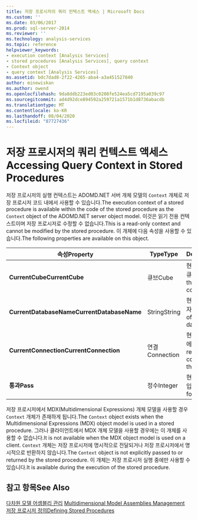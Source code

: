 ```yaml
---
title: 저장 프로시저의 쿼리 컨텍스트 액세스 | Microsoft Docs
ms.custom: ''
ms.date: 03/06/2017
ms.prod: sql-server-2014
ms.reviewer: ''
ms.technology: analysis-services
ms.topic: reference
helpviewer_keywords:
- execution context [Analysis Services]
- stored procedures [Analysis Services], query context
- Context object
- query context [Analysis Services]
ms.assetid: bdc7dad8-2f22-4265-aba4-a3a451527840
author: minewiskan
ms.author: owend
ms.openlocfilehash: 9da8ddb223ed03c0208fe524ea5cd7195a039c97
ms.sourcegitcommit: ad4d92dce894592a259721a1571b1d8736abacdb
ms.translationtype: MT
ms.contentlocale: ko-KR
ms.lasthandoff: 08/04/2020
ms.locfileid: "87727436"
---
```

# <a name="accessing-query-context-in-stored-procedures"></a><span data-ttu-id="2f41a-102">저장 프로시저의 쿼리 컨텍스트 액세스</span><span class="sxs-lookup"><span data-stu-id="2f41a-102">Accessing Query Context in Stored Procedures</span></span>
  <span data-ttu-id="2f41a-103">저장 프로시저의 실행 컨텍스트는 ADOMD.NET 서버 개체 모델의 `Context` 개체로 저장 프로시저 코드 내에서 사용할 수 있습니다.</span><span class="sxs-lookup"><span data-stu-id="2f41a-103">The execution context of a stored procedure is available within the code of the stored procedure as the `Context` object of the ADOMD.NET server object model.</span></span> <span data-ttu-id="2f41a-104">이것은 읽기 전용 컨텍스트이며 저장 프로시저로 수정할 수 없습니다.</span><span class="sxs-lookup"><span data-stu-id="2f41a-104">This is a read-only context and cannot be modified by the stored procedure.</span></span> <span data-ttu-id="2f41a-105">이 개체에 다음 속성을 사용할 수 있습니다.</span><span class="sxs-lookup"><span data-stu-id="2f41a-105">The following properties are available on this object.</span></span>  
  
|<span data-ttu-id="2f41a-106">속성</span><span class="sxs-lookup"><span data-stu-id="2f41a-106">Property</span></span>|<span data-ttu-id="2f41a-107">Type</span><span class="sxs-lookup"><span data-stu-id="2f41a-107">Type</span></span>|<span data-ttu-id="2f41a-108">Description</span><span class="sxs-lookup"><span data-stu-id="2f41a-108">Description</span></span>|  
|--------------|----------|-----------------|  
|<span data-ttu-id="2f41a-109">**CurrentCube**</span><span class="sxs-lookup"><span data-stu-id="2f41a-109">**CurrentCube**</span></span>|<span data-ttu-id="2f41a-110">큐브</span><span class="sxs-lookup"><span data-stu-id="2f41a-110">Cube</span></span>|<span data-ttu-id="2f41a-111">현재 쿼리 컨텍스트에 대한 큐브입니다.</span><span class="sxs-lookup"><span data-stu-id="2f41a-111">The cube for the current query context.</span></span>|  
|<span data-ttu-id="2f41a-112">**CurrentDatabaseName**</span><span class="sxs-lookup"><span data-stu-id="2f41a-112">**CurrentDatabaseName**</span></span>|<span data-ttu-id="2f41a-113">String</span><span class="sxs-lookup"><span data-stu-id="2f41a-113">String</span></span>|<span data-ttu-id="2f41a-114">현재 데이터베이스의 식별자입니다.</span><span class="sxs-lookup"><span data-stu-id="2f41a-114">The identifier of the current database.</span></span>|  
|<span data-ttu-id="2f41a-115">**CurrentConnection**</span><span class="sxs-lookup"><span data-stu-id="2f41a-115">**CurrentConnection**</span></span>|<span data-ttu-id="2f41a-116">연결</span><span class="sxs-lookup"><span data-stu-id="2f41a-116">Connection</span></span>|<span data-ttu-id="2f41a-117">현재 컨텍스트의 연결 개체에 대한 참조입니다.</span><span class="sxs-lookup"><span data-stu-id="2f41a-117">A reference to the connection object in the current context.</span></span>|  
|<span data-ttu-id="2f41a-118">**통과**</span><span class="sxs-lookup"><span data-stu-id="2f41a-118">**Pass**</span></span>|<span data-ttu-id="2f41a-119">정수</span><span class="sxs-lookup"><span data-stu-id="2f41a-119">Integer</span></span>|<span data-ttu-id="2f41a-120">현재 컨텍스트의 패스 번호입니다.</span><span class="sxs-lookup"><span data-stu-id="2f41a-120">The pass number for the current context.</span></span>|  
  
 <span data-ttu-id="2f41a-121">저장 프로시저에서 MDX(Multidimensional Expressions) 개체 모델을 사용할 경우 `Context` 개체가 존재하게 됩니다.</span><span class="sxs-lookup"><span data-stu-id="2f41a-121">The `Context` object exists when the Multidimensional Expressions (MDX) object model is used in a stored procedure.</span></span> <span data-ttu-id="2f41a-122">그러나 클라이언트에서 MDX 개체 모델을 사용할 경우에는 이 개체를 사용할 수 없습니다.</span><span class="sxs-lookup"><span data-stu-id="2f41a-122">It is not available when the MDX object model is used on a client.</span></span> <span data-ttu-id="2f41a-123">`Context` 개체는 저장 프로시저에 명시적으로 전달되거나 저장 프로시저에서 명시적으로 반환하지 않습니다.</span><span class="sxs-lookup"><span data-stu-id="2f41a-123">The `Context` object is not explicitly passed to or returned by the stored procedure.</span></span> <span data-ttu-id="2f41a-124">이 개체는 저장 프로시저 실행 중에만 사용할 수 있습니다.</span><span class="sxs-lookup"><span data-stu-id="2f41a-124">It is available during the execution of the stored procedure.</span></span>  
  
## <a name="see-also"></a><span data-ttu-id="2f41a-125">참고 항목</span><span class="sxs-lookup"><span data-stu-id="2f41a-125">See Also</span></span>  
 <span data-ttu-id="2f41a-126">[다차원 모델 어셈블리 관리](../multidimensional-models/multidimensional-model-assemblies-management.md) </span><span class="sxs-lookup"><span data-stu-id="2f41a-126">[Multidimensional Model Assemblies Management](../multidimensional-models/multidimensional-model-assemblies-management.md) </span></span>  
 [<span data-ttu-id="2f41a-127">저장 프로시저 정의</span><span class="sxs-lookup"><span data-stu-id="2f41a-127">Defining Stored Procedures</span></span>](../multidimensional-models-extending-olap-stored-procedures/defining-stored-procedures.md)  
  
  
